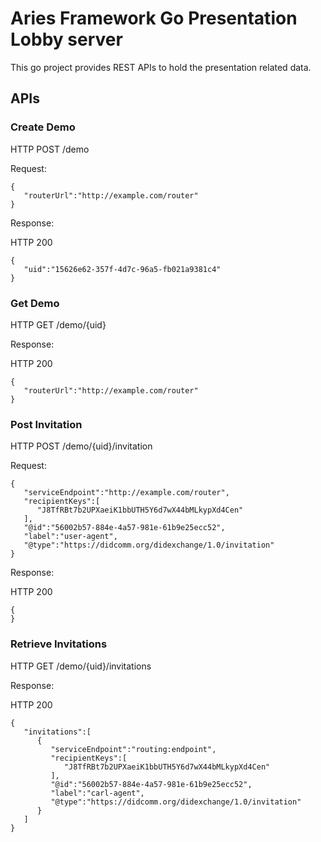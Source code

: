 # Aries Framework Go Presentation Lobby server

This go project provides REST APIs to hold the presentation related data.

## APIs
### Create Demo
HTTP POST /demo

Request:
```
{ 
   "routerUrl":"http://example.com/router"
}
```

Response:

HTTP 200
```
{ 
   "uid":"15626e62-357f-4d7c-96a5-fb021a9381c4"
}
```

### Get Demo
HTTP GET /demo/{uid}

Response:

HTTP 200
```
{ 
   "routerUrl":"http://example.com/router"
}
```

### Post Invitation
HTTP POST /demo/{uid}/invitation

Request:
```
{ 
   "serviceEndpoint":"http://example.com/router",
   "recipientKeys":[ 
      "J8TfRBt7b2UPXaeiK1bbUTH5Y6d7wX44bMLkypXd4Cen"
   ],
   "@id":"56002b57-884e-4a57-981e-61b9e25ecc52",
   "label":"user-agent",
   "@type":"https://didcomm.org/didexchange/1.0/invitation"
}
```

Response:

HTTP 200
```
{ 
}
```

### Retrieve Invitations 
HTTP GET /demo/{uid}/invitations

Response:

HTTP 200
```
{ 
   "invitations":[ 
      { 
         "serviceEndpoint":"routing:endpoint",
         "recipientKeys":[ 
            "J8TfRBt7b2UPXaeiK1bbUTH5Y6d7wX44bMLkypXd4Cen"
         ],
         "@id":"56002b57-884e-4a57-981e-61b9e25ecc52",
         "label":"carl-agent",
         "@type":"https://didcomm.org/didexchange/1.0/invitation"
      }
   ]
}
```
